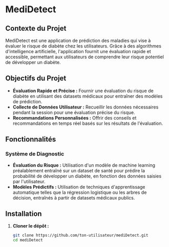 # MediDetect

## Contexte du Projet
MediDetect est une application de prédiction des maladies qui vise à évaluer le risque de diabète chez les utilisateurs. Grâce à des algorithmes d'intelligence artificielle, l'application fournit une évaluation rapide et accessible, permettant aux utilisateurs de comprendre leur risque potentiel de développer un diabète.

## Objectifs du Projet
- **Évaluation Rapide et Précise :** Fournir une évaluation du risque de diabète en utilisant des datasets médicaux pour entraîner des modèles de prédiction.
- **Collecte de Données Utilisateur :** Recueillir les données nécessaires pendant la session pour une évaluation précise du risque.
- **Recommandations Personnalisées :** Offrir des conseils et recommandations en temps réel basés sur les résultats de l'évaluation.

## Fonctionnalités
### Système de Diagnostic
- **Évaluation du Risque :** Utilisation d'un modèle de machine learning préalablement entraîné sur un dataset de santé pour prédire la probabilité de développer un diabète, en fonction des données saisies par l'utilisateur.
- **Modèles Prédictifs :** Utilisation de techniques d'apprentissage automatique telles que la régression logistique ou les arbres de décision, entraînés à partir de datasets médicaux publics.

## Installation
1. **Cloner le dépôt :**
   ```bash
   git clone https://github.com/ton-utilisateur/mediDetect.git
   cd mediDetect
